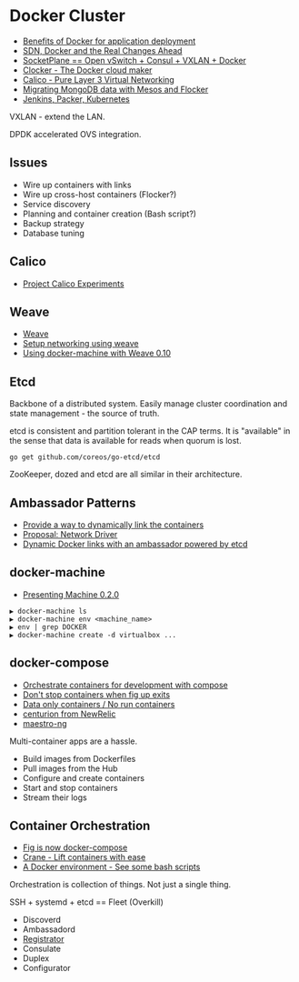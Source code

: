 # Docker Cluster

* [Benefits of Docker for application deployment](http://knitatoms.net/2013/12/benefits-of-docker-for-application-deployment/)
* [SDN, Docker and the Real Changes Ahead](http://thenewstack.io/sdn-docker-real-changes-ahead/)
* [SocketPlane == Open vSwitch + Consul + VXLAN + Docker](http://aucouranton.com/2015/01/16/docker-virtual-networking-with-socketplane-io/)
* [Clocker - The Docker cloud maker](http://brooklyncentral.github.io/clocker/)
* [Calico - Pure Layer 3 Virtual Networking](http://www.projectcalico.org/)
* [Migrating MongoDB data with Mesos and Flocker](https://mesosphere.com/blog/2015/05/21/demo-migrating-mongodb-data-with-mesos-and-powerstrip/)
* [Jenkins, Packer, Kubernetes](http://googlecloudplatform.blogspot.com/2015/05/Automated-Compute-Engine-and-Docker-Image-Builds-with-Jenkins-Packer-and-Kubernetes.html)

VXLAN - extend the LAN.

DPDK accelerated OVS integration.

## Issues

* Wire up containers with links
* Wire up cross-host containers (Flocker?)
* Service discovery
* Planning and container creation (Bash script?)
* Backup strategy
* Database tuning

## Calico

* [Project Calico Experiments](http://www.greenhills.co.uk/2015/05/22/projectcalico-experiments.html)

## Weave

* [Weave](https://github.com/weaveworks/weave)
* [Setup networking using weave](http://xmodulo.com/networking-between-docker-containers.html)
* [Using docker-machine with Weave 0.10](http://blog.weave.works/2015/04/22/using-docker-machine-with-weave-0-10/)


## Etcd

Backbone of a distributed system. Easily manage cluster coordination and state management - the source of truth.

etcd is consistent and partition tolerant in the CAP terms. It is "available" in the sense that data is available for reads when quorum is lost.

```
go get github.com/coreos/go-etcd/etcd
```

ZooKeeper, dozed and etcd are all similar in their architecture.

## Ambassador Patterns

* [Provide a way to dynamically link the containers](https://github.com/docker/docker/issues/3155)
* [Proposal: Network Driver](https://github.com/docker/docker/issues/9983)
* [Dynamic Docker links with an ambassador powered by etcd](https://github.com/tcnksm/docker-link-pattern/tree/master/coreos/dynamic-etcd-ambassador)

## docker-machine

* [Presenting Machine 0.2.0](https://www.youtube.com/watch?v=xwj44dAvdYo)

```
▶ docker-machine ls
▶ docker-machine env <machine_name>
▶ env | grep DOCKER
▶ docker-machine create -d virtualbox ...
```

## docker-compose

* [Orchestrate containers for development with compose](http://blog.codeship.com/orchestrate-containers-for-development-with-docker-compose/)
* [Don't stop containers when fig up exits](https://github.com/docker/compose/issues/741)
* [Data only containers / No run containers](https://github.com/docker/compose/issues/942)
* [centurion from NewRelic](https://github.com/newrelic/centurion)
* [maestro-ng](https://github.com/signalfuse/maestro-ng)

Multi-container apps are a hassle.

* Build images from Dockerfiles
* Pull images from the Hub
* Configure and create containers
* Start and stop containers
* Stream their logs

## Container Orchestration

* [Fig is now docker-compose](http://chrisbarra.me/posts/docker-orchestration.html)
* [Crane - Lift containers with ease](https://github.com/michaelsauter/crane)
* [A Docker environment - See some bash scripts](https://blog.relateiq.com/a-docker-dev-environment-in-24-hours-part-2-of-2/)

Orchestration is collection of things. Not just a single thing.

SSH + systemd + etcd == Fleet (Overkill)

* Discoverd
* Ambassadord
* [Registrator](https://github.com/gliderlabs/registrator)
* Consulate
* Duplex
* Configurator